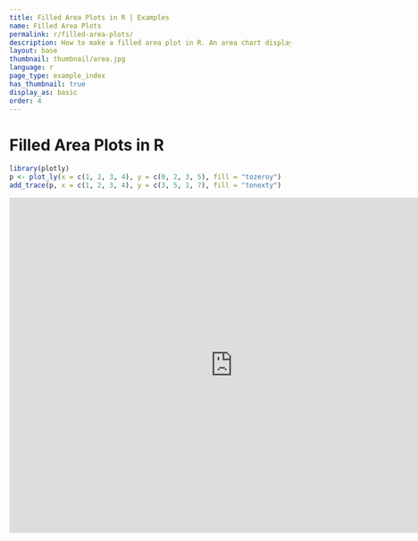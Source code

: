 ```yaml
---
title: Filled Area Plots in R | Examples
name: Filled Area Plots
permalink: r/filled-area-plots/
description: How to make a filled area plot in R. An area chart displays a solid color between the traces of a graph.
layout: base
thumbnail: thumbnail/area.jpg
language: r
page_type: example_index
has_thumbnail: true
display_as: basic
order: 4
---
```



# Filled Area Plots in R


```r
library(plotly)
p <- plot_ly(x = c(1, 2, 3, 4), y = c(0, 2, 3, 5), fill = "tozeroy")
add_trace(p, x = c(1, 2, 3, 4), y = c(3, 5, 1, 7), fill = "tonexty")
```

<iframe height="600" id="igraph" scrolling="no" seamless="seamless" src="https://plot.ly/~RPlotBot/217.embed" width="800" frameBorder="0"></iframe>

